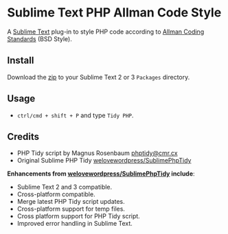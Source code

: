 # Sublime Text PHP Allman Code Style

A [Sublime Text](http://www.sublimetext.com) plug-in to style PHP code 
according to [Allman Coding Standards](http://en.wikipedia.org/wiki/Indent_style#Allman_style) (BSD Style).

## Install

Download the [zip](https://github.com/jonlabelle/SublimePhpTidy/archive/master.zip)
to your Sublime Text 2 or 3 `Packages` directory.

## Usage

- `ctrl/cmd + shift + P` and type `Tidy PHP`.

## Credits

- PHP Tidy script by Magnus Rosenbaum <phptidy@cmr.cx>
- Original Sublime PHP Tidy [welovewordpress/SublimePhpTidy](https://github.com/welovewordpress/SublimePhpTidy)

**Enhancements from [welovewordpress/SublimePhpTidy](https://github.com/welovewordpress/SublimePhpTidy) include**:

- Sublime Text 2 and 3 compatible.
- Cross-platform compatible.
- Merge latest PHP Tidy script updates.
- Cross-platform support for temp files.
- Cross platform support for PHP Tidy script.
- Improved error handling in Sublime Text.
